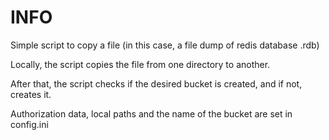 # INFO
Simple script to copy a file (in this case, a file dump of redis database .rdb)

Locally, the script copies the file from one directory to another. 

After that, the script checks if the desired bucket is created, and if not, creates it.

Authorization data, local paths and the name of the bucket are set in config.ini

